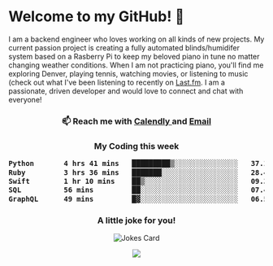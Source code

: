 <h1> Welcome to my GitHub! 👋 </h1>


  I am a backend engineer who loves working on all kinds of new projects. My current passion project is creating a fully automated blinds/humidifer system based on a Rasberry Pi to keep my beloved piano in tune no matter changing weather conditions. When I am not practicing piano, you'll find me exploring Denver, playing tennis, watching movies, or listening to music (check out what I've been listening to recently on [Last.fm](https://www.last.fm/user/mballa000). I am a passionate, driven developer and would love to connect and chat with everyone!

<h3 align = "center"> 📫 Reach me with <a href = "https://calendly.com/msbrandt00/30min"> Calendly </a> and <a href="mailto:msbrandt00@gmail.com">Email</a> 
 </h3>


 
<div align = "center"
[![Anurag's GitHub stats](https://github-readme-stats.vercel.app/api?username=mbrandt00)](https://github.com/anuraghazra/github-readme-stats)
          </div>
<h3 align="center">
  My Coding this week
<!--START_SECTION:waka-->

```txt
Python       4 hrs 41 mins   █████████▒░░░░░░░░░░░░░░░   37.10 %
Ruby         3 hrs 36 mins   ███████░░░░░░░░░░░░░░░░░░   28.48 %
Swift        1 hr 10 mins    ██▒░░░░░░░░░░░░░░░░░░░░░░   09.33 %
SQL          56 mins         ██░░░░░░░░░░░░░░░░░░░░░░░   07.40 %
GraphQL      49 mins         █▓░░░░░░░░░░░░░░░░░░░░░░░   06.55 %
```

<!--END_SECTION:waka-->

### A little joke for you!

![Jokes Card](https://readme-jokes.vercel.app/api?hideBorder)

<a href="https://www.linkedin.com/in/mbrandt00/"><img src="https://img.shields.io/badge/linkedin-%230077B5.svg?&style=for-the-badge&logo=linkedin&logoColor=white" /></a>
